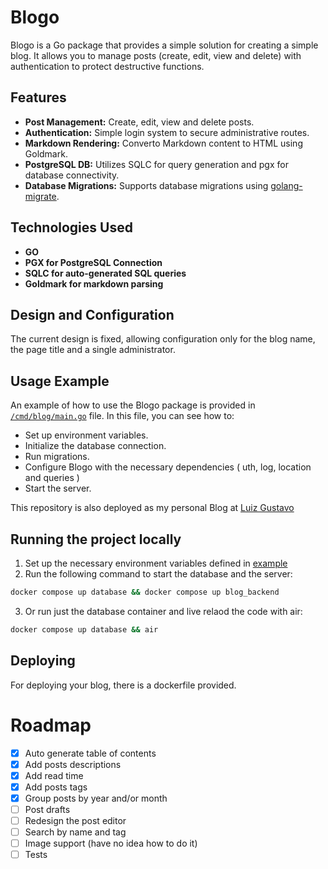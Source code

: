 # Blogo

Blogo is a Go package that provides a simple solution for creating a simple blog. It allows you to manage posts (create, edit, view and delete) with authentication to protect destructive functions.

## Features

- **Post Management:** Create, edit, view and delete posts.
- **Authentication:** Simple login system to secure administrative routes.
- **Markdown Rendering:** Converto Markdown content to HTML using Goldmark.
- **PostgreSQL DB:** Utilizes SQLC for query generation and pgx for database connectivity.
- **Database Migrations:** Supports database migrations using [golang-migrate](https://github.com/golang-migrate/migrate).

## Technologies Used

- **GO**
- **PGX for PostgreSQL Connection**
- **SQLC for auto-generated SQL queries**
- **Goldmark for markdown parsing**

## Design and Configuration

The current design is fixed, allowing configuration only for the blog name, the page title and a single administrator.

## Usage Example

An example of how to use the Blogo package is provided in [`/cmd/blog/main.go`](cmd/blog/main.go) file. In this file, you can see how to:

- Set up environment variables.
- Initialize the database connection.
- Run migrations.
- Configure Blogo with the necessary dependencies ( uth, log, location and queries )
- Start the server.

This repository is also deployed as my personal Blog at [Luiz Gustavo](https://luizgustavojunqueira.up.railway.app/)

## Running the project locally

1. Set up the necessary environment variables defined in [example](.env.example)
2. Run the following command to start the database and the server:

```bash
docker compose up database && docker compose up blog_backend
```

3. Or run just the database container and live relaod the code with air:

```bash
docker compose up database && air
```

## Deploying

For deploying your blog, there is a dockerfile provided.

# Roadmap

- [x] Auto generate table of contents
- [x] Add posts descriptions
- [x] Add read time
- [x] Add posts tags
- [x] Group posts by year and/or month
- [ ] Post drafts
- [ ] Redesign the post editor
- [ ] Search by name and tag
- [ ] Image support (have no idea how to do it)
- [ ] Tests
